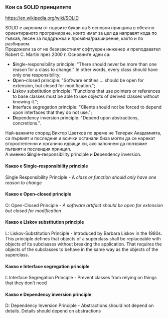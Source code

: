 ### Кои са **SOLID** принципите  
  
https://en.wikipedia.org/wiki/SOLID  
  
SOLID е акроним от първите букви на 5 основни принципа в обектно ориентираното програмиране, които имат за цел да направят кода по гъвкав, лесен за поддръжка и промяна/разширение, както и по разбираем.    
Предожели за от не безизвестният софтуерен инженер и преподавател Robert C. Martin през 2000 г. Основните идеи са:  
  
- **S**ingle-responsibility principle: "There should never be more than one reason for a class to change." In other words, every class should have only one responsibility;  
- **O**pen–closed principle: "Software entities ... should be open for extension, but closed for modification.";  
- **L**iskov substitution principle: "Functions that use pointers or references to base classes must be able to use objects of derived classes without knowing it.";  
- **I**nterface segregation principle: "Clients should not be forced to depend upon interfaces that they do not use.";  
- **D**ependency inversion principle: "Depend upon abstractions, concretions.".  
  
Най-важните според Виктор Цветков по време не Телерик Академията, са първият и последния и всички останали биха могли да се нарекат второстепенни и органичо идващи си, ако започнем да ползвяме пътвият и послендия принцип.  
А именно **S**ingle-responsibility principle и **D**ependency inversion.  
  
#### Какво е **S**ingle-responsibility principle  
Single Responsibility Principle - A _class or function should only have one reason to change_

#### Какво е **O**pen–closed principle  
O: Open-Closed Principle - _A software artifact should be open for extension but closed for modification_

#### Какво е **L**iskov substitution principle  
L: Liskov-Substitution Principle - Introduced by Barbara Liskov in the 1980s. This principle defines that objects of a superclass shall be replaceable with objects of its subclasses without breaking the application. That requires the objects of the subclasses to behave in the same way as the objects of the superclass.

#### Какво е **I**nterface segregation principle  
I: Interface Segregation Principle - Prevent classes from relying on things that they don’t need

#### Какво е **D**ependency inversion principle
D: Dependency Inversion Principle - Abstractions should not depend on details. Details should depend on abstractions